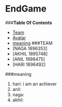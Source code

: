 # **EndGame**

###**Table Of Contents**
 * [Team](#team)
 * [Avatar](#avatar)
 * [meaning](#meaning)
###TEAM
  * [NAGA 1896353]
  * [AKHIL 1895748]	
  * [ANIL 1898475]
  * [HARI 1896492]
  
###meaning
1. hari: i am an achiever
2. anil: 
3. naga:
4. akhil:


